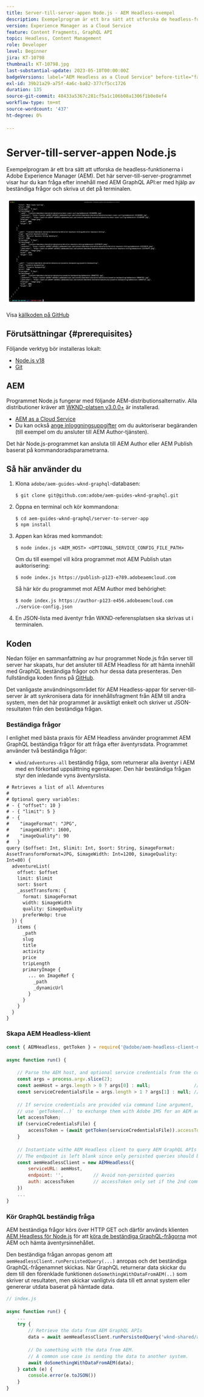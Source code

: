 ```yaml
---
title: Server-till-server-appen Node.js - AEM Headless-exempel
description: Exempelprogram är ett bra sätt att utforska de headless-funktionerna i Adobe Experience Manager (AEM). Det här Node.js-programmet på serversidan visar hur du kan fråga efter innehåll med hjälp av AEM GraphQL-API:er med hjälp av beständiga frågor.
version: Experience Manager as a Cloud Service
feature: Content Fragments, GraphQL API
topic: Headless, Content Management
role: Developer
level: Beginner
jira: KT-10798
thumbnail: KT-10798.jpg
last-substantial-update: 2023-05-10T00:00:00Z
badgeVersions: label="AEM Headless as a Cloud Service" before-title="false"
exl-id: 39b21a29-a75f-4a6c-ba82-377cf5cc1726
duration: 135
source-git-commit: 48433a5367c281cf5a1c106b08a1306f1b0e8ef4
workflow-type: tm+mt
source-wordcount: '437'
ht-degree: 0%

---
```


# Server-till-server-appen Node.js

Exempelprogram är ett bra sätt att utforska de headless-funktionerna i Adobe Experience Manager (AEM). Det här server-till-server-programmet visar hur du kan fråga efter innehåll med AEM GraphQL API:er med hjälp av beständiga frågor och skriva ut det på terminalen.

![Server-till-server-appen Node.js med AEM Headless](./assets/server-to-server-app/server-to-server-app.png)

Visa [källkoden på GitHub](https://github.com/adobe/aem-guides-wknd-graphql/tree/main/server-to-server)

## Förutsättningar {#prerequisites}

Följande verktyg bör installeras lokalt:

+ [Node.js v18](https://nodejs.org/en)
+ [Git](https://git-scm.com/)

## AEM

Programmet Node.js fungerar med följande AEM-distributionsalternativ. Alla distributioner kräver att [WKND-platsen v3.0.0+](https://github.com/adobe/aem-guides-wknd/releases/latest) är installerad.

+ [AEM as a Cloud Service](https://experienceleague.adobe.com/docs/experience-manager-cloud-service/content/implementing/deploying/overview.html?lang=sv-SE)
+ Du kan också [ange inloggningsuppgifter](https://experienceleague.adobe.com/docs/experience-manager-cloud-service/content/implementing/developing/generating-access-tokens-for-server-side-apis.html?lang=sv-SE) om du auktoriserar begäranden (till exempel om du ansluter till AEM Author-tjänsten).

Det här Node.js-programmet kan ansluta till AEM Author eller AEM Publish baserat på kommandoradsparametrarna.

## Så här använder du

1. Klona `adobe/aem-guides-wknd-graphql`-databasen:

   ```shell
   $ git clone git@github.com:adobe/aem-guides-wknd-graphql.git
   ```

1. Öppna en terminal och kör kommandona:

   ```shell
   $ cd aem-guides-wknd-graphql/server-to-server-app
   $ npm install
   ```

1. Appen kan köras med kommandot:

   ```
   $ node index.js <AEM_HOST> <OPTIONAL_SERVICE_CONFIG_FILE_PATH>
   ```

   Om du till exempel vill köra programmet mot AEM Publish utan auktorisering:

   ```shell
   $ node index.js https://publish-p123-e789.adobeaemcloud.com
   ```

   Så här kör du programmet mot AEM Author med behörighet:

   ```shell
   $ node index.js https://author-p123-e456.adobeaemcloud.com ./service-config.json
   ```

1. En JSON-lista med äventyr från WKND-referensplatsen ska skrivas ut i terminalen.

## Koden

Nedan följer en sammanfattning av hur programmet Node.js från server till server har skapats, hur det ansluter till AEM Headless för att hämta innehåll med GraphQL beständiga frågor och hur dessa data presenteras. Den fullständiga koden finns på [GitHub](https://github.com/adobe/aem-guides-wknd-graphql/tree/main/server-to-server).

Det vanligaste användningsområdet för AEM Headless-appar för server-till-server är att synkronisera data för innehållsfragment från AEM till andra system, men det här programmet är avsiktligt enkelt och skriver ut JSON-resultaten från den beständiga frågan.

### Beständiga frågor

I enlighet med bästa praxis för AEM Headless använder programmet AEM GraphQL beständiga frågor för att fråga efter äventyrsdata. Programmet använder två beständiga frågor:

+ `wknd/adventures-all` beständig fråga, som returnerar alla äventyr i AEM med en förkortad uppsättning egenskaper. Den här beständiga frågan styr den inledande vyns äventyrslista.

```
# Retrieves a list of all Adventures
#
# Optional query variables:
# - { "offset": 10 }
# - { "limit": 5 }
# - { 
#    "imageFormat": "JPG",
#    "imageWidth": 1600,
#    "imageQuality": 90 
#   }
query ($offset: Int, $limit: Int, $sort: String, $imageFormat: AssetTransformFormat=JPG, $imageWidth: Int=1200, $imageQuality: Int=80) {
  adventureList(
    offset: $offset
    limit: $limit
    sort: $sort
    _assetTransform: {
      format: $imageFormat
      width: $imageWidth
      quality: $imageQuality
      preferWebp: true
  }) {
    items {
      _path
      slug
      title
      activity
      price
      tripLength
      primaryImage {
        ... on ImageRef {
          _path
          _dynamicUrl
        }
      }
    }
  }
}
```

### Skapa AEM Headless-klient

```javascript
const { AEMHeadless, getToken } = require('@adobe/aem-headless-client-nodejs');

async function run() { 

    // Parse the AEM host, and optional service credentials from the command line arguments
    const args = process.argv.slice(2);
    const aemHost = args.length > 0 ? args[0] : null;                // Example: https://author-p123-e456.adobeaemcloud.com
    const serviceCredentialsFile = args.length > 1 ? args[1] : null; // Example: ./service-config.json

    // If service credentials are provided via command line argument,
    // use `getToken(..)` to exchange them with Adobe IMS for an AEM access token 
    let accessToken;
    if (serviceCredentialsFile) {
        accessToken = (await getToken(serviceCredentialsFile)).accessToken;
    }

    // Instantiate withe AEM Headless client to query AEM GraphQL APIs
    // The endpoint is left blank since only persisted queries should be used to query AEM's GraphQL APIs
    const aemHeadlessClient = new AEMHeadless({
        serviceURL: aemHost,
        endpoint: '',           // Avoid non-persisted queries
        auth: accessToken       // accessToken only set if the 2nd command line parameter is set
    })
    ...
}
```


### Kör GraphQL beständig fråga

AEM beständiga frågor körs över HTTP GET och därför används klienten [AEM Headless för Node.js](https://github.com/adobe/aem-headless-client-nodejs) för att [köra de beständiga GraphQL-frågorna](https://github.com/adobe/aem-headless-client-nodejs#within-asyncawait) mot AEM och hämta äventyrsinnehållet.

Den beständiga frågan anropas genom att `aemHeadlessClient.runPersistedQuery(...)` anropas och det beständiga GraphQL-frågenamnet skickas. När GraphQL returnerar data skickar du dem till den förenklade funktionen `doSomethingWithDataFromAEM(..)` som skriver ut resultaten, men skickar vanligtvis data till ett annat system eller genererar utdata baserat på hämtade data.

```js
// index.js

async function run() { 
    ...
    try {
        // Retrieve the data from AEM GraphQL APIs
        data = await aemHeadlessClient.runPersistedQuery('wknd-shared/adventures-all')
        
        // Do something with the data from AEM. 
        // A common use case is sending the data to another system.
        await doSomethingWithDataFromAEM(data);
    } catch (e) {
        console.error(e.toJSON())
    }
}
```
